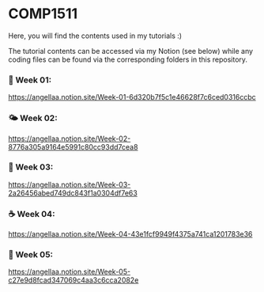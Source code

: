 # COMP1511

Here, you will find the contents used in my tutorials :)

The tutorial contents can be accessed via my Notion (see below) while any coding files can be found via the corresponding folders in this repository.

### 🌈 Week 01:

https://angellaa.notion.site/Week-01-6d320b7f5c1e46628f7c6ced0316ccbc

### 🌤️ Week 02:

https://angellaa.notion.site/Week-02-8776a305a9164e5991c80cc93dd7cea8

### 🐻 Week 03:

https://angellaa.notion.site/Week-03-2a26456abed749dc843f1a0304df7e63

### ☕️ Week 04:

https://angellaa.notion.site/Week-04-43e1fcf9949f4375a741ca1201783e36

### 🤖 Week 05:

https://angellaa.notion.site/Week-05-c27e9d8fcad347069c4aa3c6cca2082e
